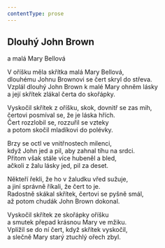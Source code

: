 ```yaml
---
contentType: prose
---
```


## Dlouhý John Brown  
a malá Mary Bellová

V oříšku měla skřítka malá Mary Bellová,  
dlouhému Johnu Brownovi se čert skryl do střeva.  
Vzplál dlouhý John Brown k malé Mary ohněm lásky  
a její skřítek zlákal čerta do skořápky.

Vyskočil skřítek z oříšku, skok, dovnitř se zas mih,  
čertovi posmíval se, že je láska hřích.  
Čert rozzlobil se, rozzuřil se vzteky  
a potom skočil mladíkovi do polévky.

Brzy se octl ve vnitřnostech milenci,  
když John jed a pil, aby zahnal tíhu na srdci.  
Přitom však stále více hubeněl a bled,  
ačkoli z žalu lásky jed, pil za deset.

Někteří řekli, že ho v žaludku vřed sužuje,  
a jiní správně říkali, že čert to je.  
Radostně skákal skřítek, čertovi se pyšně smál,  
až potom chudák John Brown dokonal.

Vyskočil skřítek ze skořápky oříšku  
a smutek přepad krásnou Mary ve mžiku.  
Vplížil se do ní čert, když skřítek vyskočil,  
a slečně Mary starý ztuchlý ořech zbyl.
